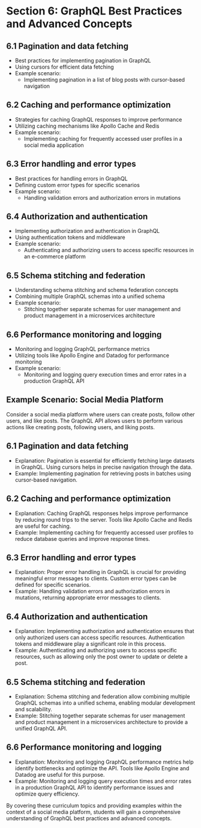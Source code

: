 # Section 6: GraphQL Best Practices and Advanced Concepts

## 6.1 Pagination and data fetching

- Best practices for implementing pagination in GraphQL
- Using cursors for efficient data fetching
- Example scenario:
    - Implementing pagination in a list of blog posts with cursor-based navigation

## 6.2 Caching and performance optimization

- Strategies for caching GraphQL responses to improve performance
- Utilizing caching mechanisms like Apollo Cache and Redis
- Example scenario:
    - Implementing caching for frequently accessed user profiles in a social media application

## 6.3 Error handling and error types

- Best practices for handling errors in GraphQL
- Defining custom error types for specific scenarios
- Example scenario:
    - Handling validation errors and authorization errors in mutations

## 6.4 Authorization and authentication

- Implementing authorization and authentication in GraphQL
- Using authentication tokens and middleware
- Example scenario:
    - Authenticating and authorizing users to access specific resources in an e-commerce platform

## 6.5 Schema stitching and federation

- Understanding schema stitching and schema federation concepts
- Combining multiple GraphQL schemas into a unified schema
- Example scenario:
    - Stitching together separate schemas for user management and product management in a microservices architecture

## 6.6 Performance monitoring and logging

- Monitoring and logging GraphQL performance metrics
- Utilizing tools like Apollo Engine and Datadog for performance monitoring
- Example scenario:
    - Monitoring and logging query execution times and error rates in a production GraphQL API

## Example Scenario: Social Media Platform

Consider a social media platform where users can create posts, follow other users, and like posts. The GraphQL API allows users to perform various actions like creating posts, following users, and liking posts.

## 6.1 Pagination and data fetching

- Explanation: Pagination is essential for efficiently fetching large datasets in GraphQL. Using cursors helps in precise navigation through the data.
- Example: Implementing pagination for retrieving posts in batches using cursor-based navigation.

## 6.2 Caching and performance optimization

- Explanation: Caching GraphQL responses helps improve performance by reducing round trips to the server. Tools like Apollo Cache and Redis are useful for caching.
- Example: Implementing caching for frequently accessed user profiles to reduce database queries and improve response times.

## 6.3 Error handling and error types

- Explanation: Proper error handling in GraphQL is crucial for providing meaningful error messages to clients. Custom error types can be defined for specific scenarios.
- Example: Handling validation errors and authorization errors in mutations, returning appropriate error messages to clients.

## 6.4 Authorization and authentication

- Explanation: Implementing authorization and authentication ensures that only authorized users can access specific resources. Authentication tokens and middleware play a significant role in this process.
- Example: Authenticating and authorizing users to access specific resources, such as allowing only the post owner to update or delete a post.

## 6.5 Schema stitching and federation

- Explanation: Schema stitching and federation allow combining multiple GraphQL schemas into a unified schema, enabling modular development and scalability.
- Example: Stitching together separate schemas for user management and product management in a microservices architecture to provide a unified GraphQL API.

## 6.6 Performance monitoring and logging

- Explanation: Monitoring and logging GraphQL performance metrics help identify bottlenecks and optimize the API. Tools like Apollo Engine and Datadog are useful for this purpose.
- Example: Monitoring and logging query execution times and error rates in a production GraphQL API to identify performance issues and optimize query efficiency.

By covering these curriculum topics and providing examples within the context of a social media platform, students will gain a comprehensive understanding of GraphQL best practices and advanced concepts.